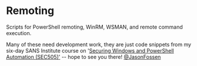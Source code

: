 # Remoting
Scripts for PowerShell remoting, WinRM, WSMAN, and remote command execution.

Many of these need development work, they are just code snippets from my six-day SANS Institute course on '[Securing Windows and PowerShell Automation (SEC505)'](https://sans.org/sec505) -- hope to see you there!  [@JasonFossen](https://twitter.com/JasonFossen)
